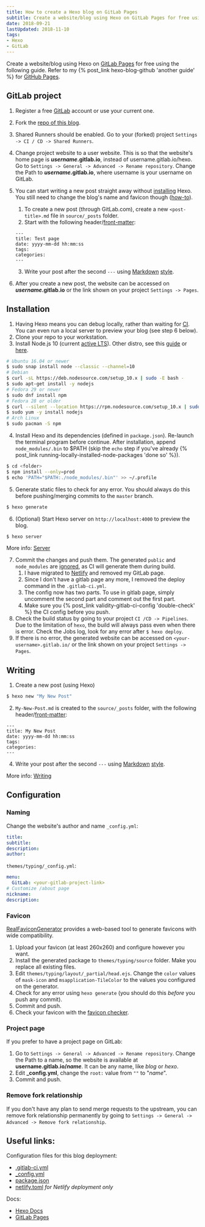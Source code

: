 ```yaml
---
title: How to create a Hexo blog on GitLab Pages
subtitle: Create a website/blog using Hexo on GitLab Pages for free using this detailed guide.
date: 2018-09-21
lastUpdated: 2018-11-10
tags:
- Hexo
- GitLab
---
```


Create a website/blog using Hexo on [GitLab Pages](https://about.gitlab.com/features/pages/) for free using the following guide. Refer to my {% post_link hexo-blog-github 'another guide' %} for [GitHub Pages](https://pages.github.com/).

## GitLab project
1. Register a free [GitLab](https://gitlab.com/users/sign_in#register-pane) account or use your current one.
2. Fork the [repo of this blog](https://gitlab.com/curben/blog).
3. Shared Runners should be enabled. Go to your (forked) project `Settings -> CI / CD -> Shared Runners`.
4. Change project website to a user website. This is so that the website's home page is <b>*username*.gitlab.io</b>, instead of username.gitlab.io/hexo.
    Go to `Settings -> General -> Advanced -> Rename repository`. Change the Path to <b>*username*.gitlab.io</b>, where username is your username on GitLab.
5. You can start writing a new post straight away without [installing](#Installation) Hexo. You still need to change the blog's name and favicon though ([how-to](#Naming)).
	1. To create a new post (through GitLab.com), create a new `<post-title>.md` file in `source/_posts` folder.
	2. Start with the following header/[front-matter](https://hexo.io/docs/front-matter):

	```
	---
	title: Test page
	date: yyyy-mm-dd hh:mm:ss
	tags:
	categories:
	---
	```

	3. Write your post after the second `---` using [Markdown](https://about.gitlab.com/handbook/product/technical-writing/markdown-guide/) [style](https://docs.gitlab.com/ee/user/markdown.html).

6. After you create a new post, the website can be accessed on <b>*username*.gitlab.io</b> or the link shown on your project `Settings -> Pages`.

## Installation
1. Having Hexo means you can debug locally, rather than waiting for [CI](https://docs.gitlab.com/ee/ci/). You can even run a local server to preview your blog (see step 6 below).
2. Clone your repo to your workstation.
3. Install Node.js 10 (current [active LTS](https://github.com/nodejs/Release)). Other distro, see this [guide](https://nodejs.org/en/download/package-manager/) or [here](https://github.com/nodesource/distributions).

```bash
# Ubuntu 16.04 or newer
$ sudo snap install node --classic --channel=10
# Debian
$ curl -sL https://deb.nodesource.com/setup_10.x | sudo -E bash -
$ sudo apt-get install -y nodejs
# Fedora 29 or newer
$ sudo dnf install npm
# Fedora 28 or older
$ curl --silent --location https://rpm.nodesource.com/setup_10.x | sudo bash -
$ sudo yum -y install nodejs
# Arch Linux
$ sudo pacman -S npm
```

4. Install Hexo and its dependencies (defined in `package.json`). Re-launch the terminal program before continue. After installation, append `node_modules/.bin` to $PATH (skip the `echo` step if you've already {% post_link running-locally-installed-node-packages 'done so' %}).

```bash
$ cd <folder>
$ npm install --only=prod
$ echo 'PATH="$PATH:./node_modules/.bin"' >> ~/.profile
```

5. Generate static files to check for any error. You should always do this before pushing/merging commits to the `master` branch.

```bash
$ hexo generate
```

6. (Optional) Start Hexo server on `http://localhost:4000` to preview the blog.

```bash
$ hexo server
```
More info: [Server](https://hexo.io/docs/server)

7. Commit the changes and push them. The generated `public` and `node_modules` are [ignored](https://gitlab.com/curben/blog/blob/master/.gitignore), as CI will generate them during build.
	1. I have migrated to [Netlify](https://www.netlify.com/) and removed my GitLab page.
	2. Since I don't have a gitlab page any more, I removed the deploy command in the `.gitlab-ci.yml`.
	3. The config now has two parts. To use in gitlab page, simply uncomment the second part and comment out the first part.
	4. Make sure you {% post_link validity-gitlab-ci-config 'double-check' %} the CI config before you push.
8. Check the build status by going to your project `CI /CD -> Pipelines`. Due to the limitation of `hexo`, the build will always pass even when there is error. Check the Jobs log, look for any error after `$ hexo deploy`. 
9.  If there is no error, the generated website can be accessed on `<your-username>.gitlab.io/` or the link shown on your project `Settings -> Pages`.

## Writing
1. Create a new post (using Hexo)

``` bash
$ hexo new "My New Post"
```

2. `My-New-Post.md` is created to the `source/_posts` folder, with the following header/[front-matter](https://hexo.io/docs/front-matter):

```
---
title: My New Post
date: yyyy-mm-dd hh:mm:ss
tags:
categories:
---
```

4. Write your post after the second `---` using [Markdown](https://about.gitlab.com/handbook/product/technical-writing/markdown-guide/) [style](https://docs.gitlab.com/ee/user/markdown.html).

More info: [Writing](https://hexo.io/docs/writing.html)

## Configuration
### Naming
Change the website's author and name
`_config.yml`:

```yml
title:
subtitle:
description:
author:
```

`themes/typing/_config.yml`:

```yml
menu:
  GitLab: <your-gitlab-project-link>
# Customize /about page
nickname: 
description: 
```

### Favicon
[RealFaviconGenerator](https://realfavicongenerator.net/) provides a web-based tool to generate favicons with wide compatibility.

1. Upload your favicon (at least 260x260) and configure however you want.
1. Install the generated package to `themes/typing/source` folder. Make you replace all existing files.
1. Edit `themes/typing/layout/_partial/head.ejs`. Change the `color` values of `mask-icon` and `msapplication-TileColor` to the values you configured on the generator.
1. Check for any error using `hexo generate` (you should do this *before* you push any commit).
1. Commit and push.
1. Check your favicon with the [favicon checker](https://realfavicongenerator.net/favicon_checker).

### Project page
If you prefer to have a project page on GitLab:

1. Go to `Settings -> General -> Advanced -> Rename repository`. Change the Path to a name, so the website is available at <b>username.gitlab.io/*name*</b>. It can be any name, like *blog* or *hexo*.
1. Edit **_config.yml**, change the `root:` value from `""` to "*name*".
1. Commit and push.

### Remove fork relationship
If you don't have any plan to send merge requests to the upstream, you can remove fork relationship permanently by going to `Settings -> General -> Advanced -> Remove fork relationship`. 

## Useful links:
Configuration files for this blog deployment:

- [.gitlab-ci.yml](https://gitlab.com/curben/blog/blob/master/.gitlab-ci.yml)
- [_config.yml](https://gitlab.com/curben/blog/blob/master/_config.yml)
- [package.json](https://gitlab.com/curben/blog/blob/master/package.json)
- [netlify.toml](https://gitlab.com/curben/blog/blob/master/netlify.toml) *for Netlify deployment only*

Docs:

- [Hexo Docs](https://hexo.io/docs/)
- [GitLab Pages](https://docs.gitlab.com/ee/user/project/pages/index.html)
